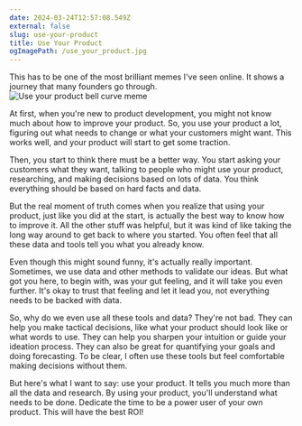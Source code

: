 ```yaml
---
date: 2024-03-24T12:57:08.549Z
external: false
slug: use-your-product
title: Use Your Product
ogImagePath: /use_your_product.jpg
---
```


This has to be one of the most brilliant memes I've seen online. It shows a journey that many founders go through.
![Use your product bell curve meme](/use_your_product.jpg)

At first, when you're new to product development, you might not know much about how to improve your product. So, you use your product a lot, figuring out what needs to change or what your customers might want. This works well, and your product will start to get some traction.

Then, you start to think there must be a better way. You start asking your customers what they want, talking to people who might use your product, researching, and making decisions based on lots of data. You think everything should be based on hard facts and data.

But the real moment of truth comes when you realize that using your product, just like you did at the start, is actually the best way to know how to improve it. All the other stuff was helpful, but it was kind of like taking the long way around to get back to where you started. You often feel that all these data and tools tell you what you already know.

Even though this might sound funny, it's actually really important. Sometimes, we use data and other methods to validate our ideas. But what got you here, to begin with, was your gut feeling, and it will take you even further. It's okay to trust that feeling and let it lead you, not everything needs to be backed with data.

So, why do we even use all these tools and data? They're not bad. They can help you make tactical decisions, like what your product should look like or what words to use. They can help you sharpen your intuition or guide your ideation process. They can also be great for quantifying your goals and doing forecasting. To be clear, I often use these tools but feel comfortable making decisions without them.

But here's what I want to say: use your product. It tells you much more than all the data and research. By using your product, you'll understand what needs to be done. Dedicate the time to be a power user of your own product. This will have the best ROI!